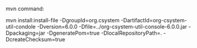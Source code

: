 mvn command:

mvn install:install-file -DgroupId=org.csystem -DartifactId=org-csystem-util-condole -Dversion=6.0.0 -Dfile=../org-csystem-util-console-6.0.0.jar -Dpackaging=jar -DgeneratePom=true -DlocalRepositoryPath=. -DcreateChecksum=true

